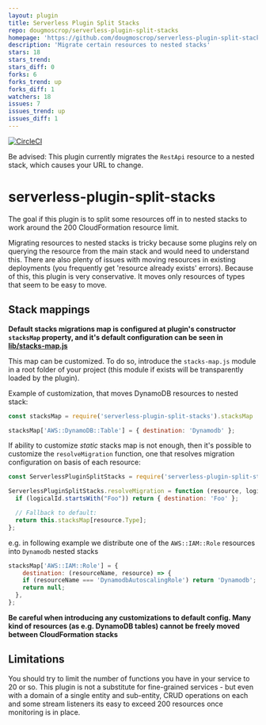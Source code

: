 ```yaml
---
layout: plugin
title: Serverless Plugin Split Stacks
repo: dougmoscrop/serverless-plugin-split-stacks
homepage: 'https://github.com/dougmoscrop/serverless-plugin-split-stacks'
description: 'Migrate certain resources to nested stacks'
stars: 18
stars_trend: 
stars_diff: 0
forks: 6
forks_trend: up
forks_diff: 1
watchers: 18
issues: 7
issues_trend: up
issues_diff: 1
---
```



[![CircleCI](https://circleci.com/gh/dougmoscrop/serverless-plugin-split-stacks.svg?style=svg)](https://circleci.com/gh/dougmoscrop/serverless-plugin-split-stacks)

Be advised: This plugin currently migrates the `RestApi` resource to a nested stack, which causes your URL to change.

# serverless-plugin-split-stacks

The goal if this plugin is to split some resources off in to nested stacks to work around the 200 CloudFormation resource limit.

Migrating resources to nested stacks is tricky because some plugins rely on querying the resource from the main stack and would need to understand this. There are also plenty of issues with moving resources in existing deployments (you frequently get 'resource already exists' errors). Because of this, this plugin is very conservative. It moves only resources of types that seem to be easy to move.

## Stack mappings

__Default stacks migrations map is configured at plugin's constructor `stacksMap` property, and it's default configuration can be seen in [lib/stacks-map.js](https://github.com/dougmoscrop/serverless-plugin-split-stacks/blob/master/lib/stacks-map.js)__

This map can be customized. To do so, introduce the `stacks-map.js` module in a root folder of your project (this module if exists will be transparently loaded by the plugin).

Example of customization, that moves DynamoDB resources to nested stack:

```javascript
const stacksMap = require('serverless-plugin-split-stacks').stacksMap

stacksMap['AWS::DynamoDB::Table'] = { destination: 'Dynamodb' };
```

If ability to customize _static_ stacks map is not enough, then it's possible to
customize the `resolveMigration` function, one that resolves migration configuration on basis of each resource:

```javascript
const ServerlessPluginSplitStacks = require('serverless-plugin-split-stacks');

ServerlessPluginSplitStacks.resolveMigration = function (resource, logicalId, serverless) {
  if (logicalId.startsWith("Foo")) return { destination: 'Foo' };

  // Fallback to default:
  return this.stacksMap[resource.Type];
};
```

e.g. in following example we distribute one of the `AWS::IAM::Role` resources into `Dynamodb` nested stacks

```javascript
stacksMap['AWS::IAM::Role'] = {
	destination: (resourceName, resource) => {
    if (resourceName === 'DynamodbAutoscalingRole') return 'Dynamodb';
    return null;
  },
};

```

__Be careful when introducing any customizations to default config. Many kind of resources (as e.g. DynamoDB tables) cannot be freely moved between CloudFormation stacks__

## Limitations

You should try to limit the number of functions you have in your service to 20 or so. This plugin is not a substitute for fine-grained services - but even with a domain of a single entity and sub-entity, CRUD operations on each and some stream listeners its easy to exceed 200 resources once monitoring is in place.
